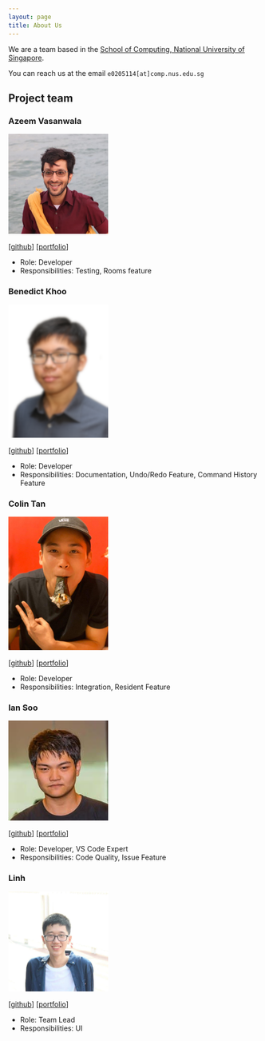 ```yaml
---
layout: page
title: About Us
---
```


We are a team based in the [School of Computing, National University of Singapore](http://www.comp.nus.edu.sg).

You can reach us at the email `e0205114[at]comp.nus.edu.sg`

## Project team

### Azeem Vasanwala

<img src="images/drwala.png" width="200px">

[[github](https://github.com/DrWala)]
[[portfolio](team/azeem.md)]

* Role: Developer
* Responsibilities: Testing, Rooms feature

### Benedict Khoo

<img src="images/benedictkhoomw.png" width="200px">

[[github](https://github.com/benedictkhoomw)]
[[portfolio](team/benedict.md)]

* Role: Developer
* Responsibilities: Documentation, Undo/Redo Feature, Command History Feature

### Colin Tan

<img src="images/colintkn.png" width="200px">

[[github](https://github.com/colintkn)]
[[portfolio](team/colin.md)]

* Role: Developer
* Responsibilities: Integration, Resident Feature

### Ian Soo

<img src="images/stein414.png" width="200px">

[[github](https://github.com/stein414)]
[[portfolio](team/stein414.md)]

* Role: Developer, VS Code Expert
* Responsibilities: Code Quality, Issue Feature

### Linh

<img src="images/cnlinh.png" width="200px">

[[github](https://github.com/cnlinh)]
[[portfolio](team/linh.md)]

* Role: Team Lead
* Responsibilities: UI
